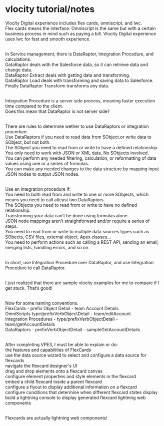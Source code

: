 # vlocity tutorial/notes

Vlocity Digital experience includes flex cards, omniscript, and lwc.   <br/>
Flex cards means the interface. Omniscript is the same but with a certain business process in mind such as paying a bill. Vlocity 
Digital experience uses lwc for fast and smooth experience. <br/><br/>

In Service management, there is DataRaptor, Integration Procedure, and calculations.<br/>
DataRaptor deals with the Salesforce data, so it can retrieve data and change data.<br/>
DataRaptor Extract deals with getting data and transforming.<br/>
DataRaptor Load deals with transforming and saving data to Salesforce.<br/>
Finally DataRaptor Transform transforms any data. <br/><br/>

Integration Procedure is a server side process, meaning faster execution time compared to the client. <br/>
Does this mean that DataRaptor is not server side?<br/><br/>


There are rules to determine wether to use DataRaptors or integration procedure.<br/>
Use DataRaptors if you need to read data from SObject.or write data to SObject, but not both.<br/>
The SObject you need to read from or write to have a defined relationship.<br/>
You only need to work with JSON or XML data. No SObjects involved.<br/>
You can perform any needed filtering, calculation, or reformatting of data values using one or a series of formulas.<br/>
You can make any needed changes to the data structure by mapping input JSON nodes to output JSON nodes. <br/><br/>

Use an integration procedure if: <br/>
You need to both read from and write to one or more SObjects, which means you need to call atleast two DataRaptors.<br/>
The SObjects you need to read from or write to have no defined relationship.<br/>
Transforming your data can’t be done using formulas alone.<br/>
JSON node mappings aren’t straightforward and/or require a series of steps.<br/>
You need to read from or write to multiple data sources types such as SObects, CSV files, external object, Apex classes…<br/>
You need to perform actions such as calling a REST API, sending an email, merging lists, handling errors, and so on. <br/><br/>

In short, use Integration Procedure over DataRaptor, and use Integration Procedure to call DataRaptor.<br/><br/>

I just realized that there are sample vlocity examples for me to compare if I get stuck. That’s good!<br/><br/>

Now for some naming conventions. <br/>
FlexCards - prefix Object Detail - team Account Details<br/>
OmniScripts type/prefixVerbObjectDetail - team/editAccount<br/>
Integration Procedures - type/prefixVerbObjectDetail - team/getAccountDetails<br/>
DataRaptors - prefixVerbObjectDetail - sampleGetAccountDetails<br/><br/>

After completing VPE3, I must be able to explain or do: <br/>
the features and capabilities of FlexCards<br/>
use the data source wizard to select and configure a data source for flexcards<br/>
navigate the flexcard designer's UI<br/>
drag and drop elements onto a flexcard canvas<br/>
configure element properties and style elements in the flexcard<br/>
embed a child flexcard inside a parent flexcard<br/>
configure a flyout to display additional information on a flexcard<br/>
configure conditions that determine when different flexcard states display<br/>
build a lightning console to display generated flexcard lightning web components <br/><br/>


Flexcards are actually lightning web components! <br/>




